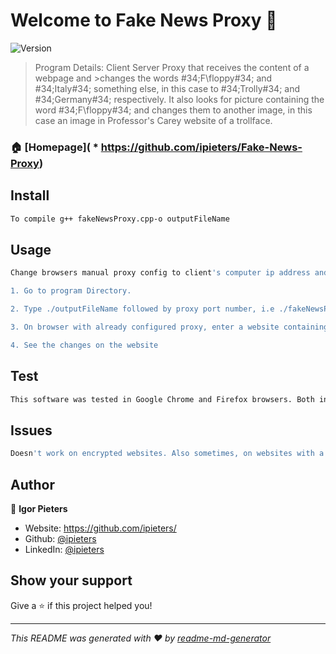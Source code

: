 # Welcome to Fake News Proxy 👋
![Version](https://img.shields.io/badge/version-v1-blue.svg?cacheSeconds=2592000)

>Program Details: Client Server Proxy that receives the content of a webpage and >changes the words #34;F\floppy#34; and #34;Italy#34;
>something else, in this case to #34;Trolly#34; and #34;Germany#34; respectively. It also looks for picture containing the word #34;F\floppy#34; and changes
>them to another image, in this case an image in Professor's Carey website of a trollface. 
 

### 🏠 [Homepage]( * https://github.com/ipieters/Fake-News-Proxy)

## Install

```sh
To compile g++ fakeNewsProxy.cpp-o outputFileName
```

## Usage

```sh
Change browsers manual proxy config to client's computer ip address and desired port. Then to run program after compiling: 

1. Go to program Directory. 

2. Type ./outputFileName followed by proxy port number, i.e ./fakeNewsProxy 8080. 

3. On browser with already configured proxy, enter a website containing one of the target words and press enter. 

4. See the changes on the website
```
## Test

```sh
This software was tested in Google Chrome and Firefox browsers. Both in local computer as well as the University of Calgary's. Tested on the test website provided by Prof. Carey. 
```
## Issues

```sh
Doesn't work on encrypted websites. Also sometimes, on websites with a lot of content, the website doesn't load or takes a lot of time
```



## Author

👤 **Igor Pieters**

* Website: https://github.com/ipieters/
* Github: [@ipieters](https://github.com/ipieters)
* LinkedIn: [@ipieters](https://linkedin.com/in/ipieters)

## Show your support

Give a ⭐️ if this project helped you!


***
_This README was generated with ❤️ by [readme-md-generator](https://github.com/kefranabg/readme-md-generator)_